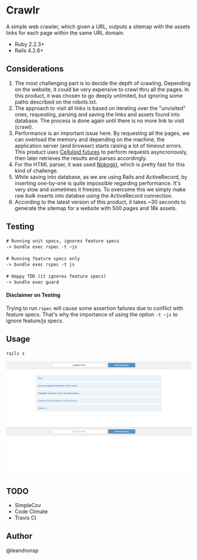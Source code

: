 Crawlr
==========

A simple web crawler, which given a URL, outputs a sitemap with the assets links for each page within the same URL domain.

* Ruby 2.2.3+
* Rails 4.2.6+

Considerations
-

1. The most challenging part is to decide the depth of crawling. Depending on the website, it could be very expensive to crawl thru all the pages. In this product, it was chosen to go deeply unlimited, but ignoring some paths described on the robots.txt.
2. The approach to visit all links is based on iterating over the "unvisited" ones, requesting, parsing and saving the links and assets found into database. The process is done again until there is no more link to visit (crawl).
3. Performance is an important issue here. By requesting all the pages, we can overload the memory and depending on the machine, the application server (and browser) starts raising a lot of timeout errors. This product uses [Celluloid futures](https://github.com/celluloid/celluloid) to perform requests asyncronously, then later retrieves the results and parses accordingly. 
4. For the HTML parser, it was used [Nokogiri](http://www.nokogiri.org/), which is pretty fast for this kind of challenge.
5. While saving into database, as we are using Rails and ActiveRecord, by inserting one-by-one is quite impossible regarding performance. It's very slow and sometimes it freezes. To overcome this we simply make raw bulk inserts into databse using the ActiveRecord connection. 
6. According to the latest version of this product, it takes ~30 seconds to generate the sitemap for a website with 500 pages and 18k assets. 

Testing
-
```
# Running unit specs, ignores feature specs
-> bundle exec rspec -t ~js 

# Running feature specs only
-> bundle exec rspec -t js

# Happy TDD (it ignores feature specs)
-> bundle exec guard

```
#### Disclaimer on Testing 

Trying to run `rspec` will cause some assertion failures due to conflict with feature specs. That's why the importance of using the option `-t ~js` to ignore feature/js specs.

Usage
-
```
rails s
```
![S2](app/assets/images/screenshots/s2.png)
![S1](app/assets/images/screenshots/s1.png)

TODO
-
* SimpleCov
* Code Climate
* Travis CI


Author
-
@leandronsp
